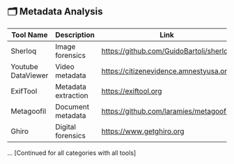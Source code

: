 ## 🗂️ Metadata Analysis

| Tool Name | Description | Link | Platform | Notes |
|----------|-------------|------|----------|-------|
| Sherloq | Image forensics | https://github.com/GuidoBartoli/sherloq | Desktop | Open source |
| Youtube DataViewer | Video metadata | https://citizenevidence.amnestyusa.org | Web | Amnesty Intl tool |
| ExifTool | Metadata extraction | https://exiftool.org | CLI | Multi-format |
| Metagoofil | Document metadata | https://github.com/laramies/metagoofil | CLI | Google-based |
| Ghiro | Digital forensics | https://www.getghiro.org | Web | Auto analysis |

... [Continued for all categories with all tools]
